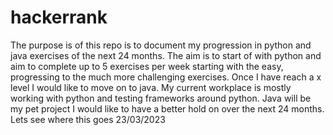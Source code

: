 # hackerrank
The purpose is of this repo is to document my progression in python and java exercises of the next 24 months. 
The aim is to start of with python and aim to complete up to 5 exercises per week starting with the easy, progressing to the much more challenging exercises.
Once I have reach a x level I would like to move on to java. 
My current workplace is mostly working with python and testing frameworks around python. Java will be my pet project I would like to have a better hold on over the next 24 months.
Lets see where this goes 23/03/2023
